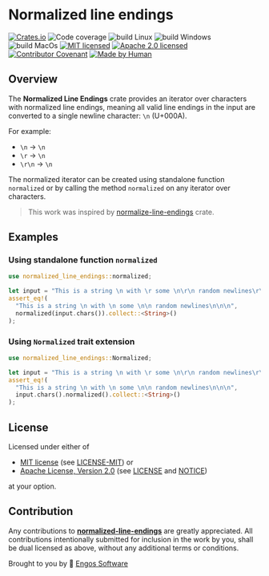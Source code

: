 # Normalized line endings

[![Crates.io][crates-badge]][crates-url]
![Code coverage][coverage-badge]
![build Linux][build-badge-linux]
![build Windows][build-badge-windows]
![build MacOs][build-badge-macos]
[![MIT licensed][mit-badge]][mit-license-url]
[![Apache 2.0 licensed][apache-badge]][apache-license-url]
[![Contributor Covenant][cc-badge]][cc-url]
[![Made by Human][mbh-badge]][cc-url]

[crates-badge]: https://img.shields.io/crates/v/normalized-line-endings.svg
[crates-url]: https://crates.io/crates/normalized-line-endings
[mit-badge]: https://img.shields.io/badge/License-MIT-blue.svg
[mit-url]: https://opensource.org/licenses/MIT
[mit-license-url]: https://github.com/EngosSoftware/normalized-line-endings/blob/main/LICENSE-MIT
[apache-badge]: https://img.shields.io/badge/License-Apache%202.0-blue.svg
[apache-url]: https://www.apache.org/licenses/LICENSE-2.0
[apache-license-url]: https://github.com/EngosSoftware/normalized-line-endings/blob/main/LICENSE
[apache-notice-url]: https://github.com/EngosSoftware/normalized-line-endings/blob/main/NOTICE
[build-badge-linux]: https://github.com/EngosSoftware/normalized-line-endings/actions/workflows/build-linux.yml/badge.svg
[build-badge-windows]: https://github.com/EngosSoftware/normalized-line-endings/actions/workflows/build-windows.yml/badge.svg
[build-badge-macos]: https://github.com/EngosSoftware/normalized-line-endings/actions/workflows/build-macos.yml/badge.svg
[coverage-badge]: https://img.shields.io/badge/Code%20coverage-100%25-green.svg
[cc-badge]: https://img.shields.io/badge/Contributor%20Covenant-2.1-4baaaa.svg
[cc-url]: https://github.com/EngosSoftware/normalized-line-endings/blob/main/CODE_OF_CONDUCT.md
[mbh-badge]: https://img.shields.io/badge/Made_by-HUMAN-d35400.svg
[repository-url]: https://github.com/EngosSoftware/normalized-line-endings

## Overview

The **Normalized Line Endings** crate provides an iterator over characters
with normalized line endings, meaning all valid line endings in the input
are converted to a single newline character: `\n` (U+000A).

For example:
- `\n` → `\n`
- `\r` → `\n`
- `\r\n` → `\n`
 
The normalized iterator can be created using standalone function `normalized`
or by calling the method `normalized` on any iterator over characters.

> This work was inspired by [normalize-line-endings](https://crates.io/crates/normalize-line-endings) crate.

## Examples

### Using standalone function `normalized`

```Rust
use normalized_line_endings::normalized;

let input = "This is a string \n with \r some \n\r\n random newlines\r\r\n\n";
assert_eq!(
  "This is a string \n with \n some \n\n random newlines\n\n\n",
  normalized(input.chars()).collect::<String>()
);
```

### Using `Normalized` trait extension

```Rust
use normalized_line_endings::Normalized;

let input = "This is a string \n with \r some \n\r\n random newlines\r\r\n\n";
assert_eq!(
  "This is a string \n with \n some \n\n random newlines\n\n\n",
  input.chars().normalized().collect::<String>()
);
```

## License

Licensed under either of

- [MIT license][mit-url] (see [LICENSE-MIT][mit-license-url]) or
- [Apache License, Version 2.0][apache-url] (see [LICENSE][apache-license-url] and [NOTICE][apache-notice-url])

at your option.

## Contribution

Any contributions to [**normalized-line-endings**][repository-url] are greatly appreciated.
All contributions intentionally submitted for inclusion in the work by you,
shall be dual licensed as above, without any additional terms or conditions.

Brought to you by 💙 [Engos Software](https://engos.de/)
